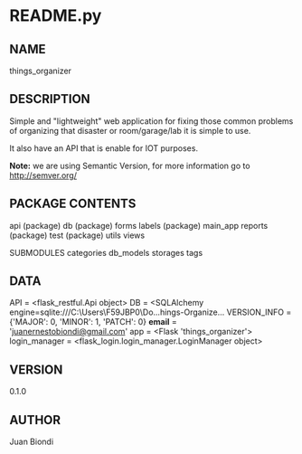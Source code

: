 # README.py

## NAME
things_organizer

## DESCRIPTION
Simple and "lightweight" web application for fixing those common problems
of organizing that disaster or room/garage/lab
it is simple to use.

It also have an API that is enable for IOT purposes.

**Note:** we are using Semantic Version, for more information go to http://semver.org/

## PACKAGE CONTENTS
api (package)
db (package)
forms
labels (package)
main_app
reports (package)
test (package)
utils
views

SUBMODULES
categories
db_models
storages
tags

## DATA
API = <flask_restful.Api object>
DB = <SQLAlchemy engine=sqlite:///C:\Users\F59JBP0\Do...hings-Organize...
VERSION_INFO = {'MAJOR': 0, 'MINOR': 1, 'PATCH': 0}
__email__ = 'juanernestobiondi@gmail.com'
app = <Flask 'things_organizer'>
login_manager = <flask_login.login_manager.LoginManager object>

## VERSION
0.1.0

## AUTHOR
Juan Biondi

